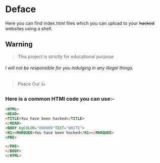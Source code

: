# Deface
Here you can find index.html files which you can upload to your ~~hacked~~ websites using a shell.

## **Warning**
> This project is strictly for educational purpose

###### I will not be responsible for you indulging in any illegal things.

> Peace Out :+1:

### Here is a common HTMl code you can use:-
```html
<HTML>
<HEAD>
<TITLE>You have been hacked</TITLE>
</HEAD>
<BODY bgCOLOR="000000"TEXT="WHITE">
<H1><MARQUEE>You have been hacked</H1></MARQUEE>
<PRE>

</PRE>
</BODY>
</HTML>
```
